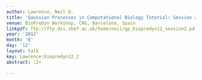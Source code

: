 ```yaml
---
author: Lawrence, Neil D.
title: 'Gaussian Processes in Computational Biology Tutorial: Session 2'
venue: BioPreDyn Workshop, CRG, Barcelona, Spain
linkpdf: ftp://ftp.dcs.shef.ac.uk/home/neil/gp_biopredyn12_session2.pdf
year: '2012'
month: '6'
day: '12'
layout: talk
key: Lawrence:biopredyn12_2
abstract: |2+

---
```

